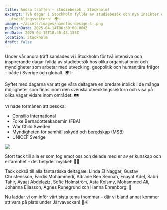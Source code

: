 ```yaml
---
title: Andra träffen – studiebesök i Stockholm!
excerpt: Två dagar i Stockholm fyllda av studiebesök och nya insikter om
  utvecklingssektorn! 🌍✨
image: ~/assets/images/namnlös-design-4-.png
publishDate: 2025-04-14T06:30:00.000Z
endDate: 2025-04-15T18:46:43.135Z
location: Stockholm
draft: false
---
```

<!--StartFragment-->

Under vår andra träff samlades vi i Stockholm för två intensiva och inspirerande dagar fyllda av studiebesök hos olika organisationer och myndigheter som arbetar med utveckling, geopolitik och humanitära frågor – både i Sverige och globalt. 🌍✨

Syftet med dagarna var att ge våra deltagare en bredare inblick i de många möjligheter som finns inom den svenska utvecklingssektorn och visa på olika vägar vidare inom området. 🛤️

Vi hade förmånen att besöka:

* Consilio International
* Folke Bernadotteakademin (FBA)
* War Child Sweden
* Myndigheten för samhällsskydd och beredskap (MSB)
* UNICEF Sverige

![](~/assets/images/3-2-.png)

Stort tack till alla er som tog emot oss och delade med er av er kunskap och erfarenhet – det betyder mycket! 🙏💬

Tack också till alla fantastiska deltagare: Linda El Naggar, Gustav Christensson, Fardis Mohammedi, Adnane Ben Sennah, Enayat Adel, Sabri Tahir, Ayaat Abdelaziz, Sofie Holmström, Asta Kolsmy, Mohammed Ali, Johanna Eliasson, Agnes Runegrund och Hanna Ehrenborg. 🌟

Nu laddar vi om inför vårt sista tema i sommar – där vi bland annat kommer att vara på plats under Järvaveckan! 🚀☀️

<!--EndFragment-->